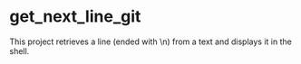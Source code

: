 # get_next_line_git
This project retrieves a line (ended with \n) from a text and displays it in the shell.
